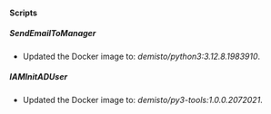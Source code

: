 
#### Scripts

##### SendEmailToManager

- Updated the Docker image to: *demisto/python3:3.12.8.1983910*.

##### IAMInitADUser

- Updated the Docker image to: *demisto/py3-tools:1.0.0.2072021*.

